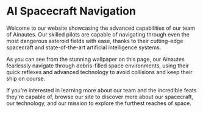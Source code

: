 <!--font:Poppins-->

# AI Spacecraft Navigation

Welcome to our website showcasing the advanced capabilities of our team of Ainautes. Our skilled pilots are capable of navigating through even the most dangerous asteroid fields with ease, thanks to their cutting-edge spacecraft and state-of-the-art artificial intelligence systems.

As you can see from the stunning wallpaper on this page, our Ainautes fearlessly navigate through debris-filled space environments, using their quick reflexes and advanced technology to avoid collisions and keep their ship on course.

If you're interested in learning more about our team and the incredible feats they're capable of, browse our site to discover more about our spacecraft, our technology, and our mission to explore the furthest reaches of space.

<!--

Write me markdown content of website with wallpaper:

"A team of Ainautes piloting a small spacecraft through a dangerous asteroid field, with debris flying all around them."

The header of the page should not be copy of the text but rather a real content of the website which is using this wallpaper.


---


# AI Spacecraft Navigation

Welcome to our website showcasing the advanced capabilities of our team of Ainautes. Our skilled pilots are capable of navigating through even the most dangerous asteroid fields with ease, thanks to their cutting-edge spacecraft and state-of-the-art artificial intelligence systems.

As you can see from the stunning wallpaper on this page, our Ainautes fearlessly navigate through debris-filled space environments, using their quick reflexes and advanced technology to avoid collisions and keep their ship on course.

If you're interested in learning more about our team and the incredible feats they're capable of, browse our site to discover more about our spacecraft, our technology, and our mission to explore the furthest reaches of space.


---


Write me a Google font which is best fitting for the website.

Pick from the list:
- Great Vibes
- Lato
- Alegreya
- Playfair Display
- Montserrat
- Roboto
- Dancing Script
- Exo 2
- Lobster
- Orbitron
- Raleway
- IBM Plex Sans
- Barlow Condensed
- Poppins
- Inter
- Futura
- Open Sans


Write just the font name nothing else.


---


Poppins

-->
